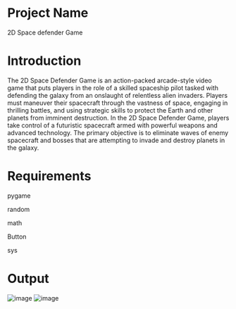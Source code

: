 # Project Name
2D Space defender Game
# Introduction
The 2D Space Defender Game is an action-packed arcade-style video game that puts players in the role of a skilled spaceship pilot tasked with defending the galaxy from an onslaught of relentless alien invaders. Players must maneuver their spacecraft through the vastness of space, engaging in thrilling battles, and using strategic skills to protect the Earth and other planets from imminent destruction.
    In the 2D Space Defender Game, players take control of a futuristic spacecraft armed with powerful weapons and advanced technology. The primary objective is to eliminate waves of enemy spacecraft and bosses that are attempting to invade and destroy planets in the galaxy.

# Requirements


pygame


random


math


Button


sys
# Output
![image](https://github.com/tarunramavath/2D-game/assets/103203866/ec4bf00a-8da2-4cc0-ac86-9486d4d94d7a)
![image](https://github.com/tarunramavath/2D-game/assets/103203866/f94b04ae-c6ce-4544-989e-8e4182e3fde4)


